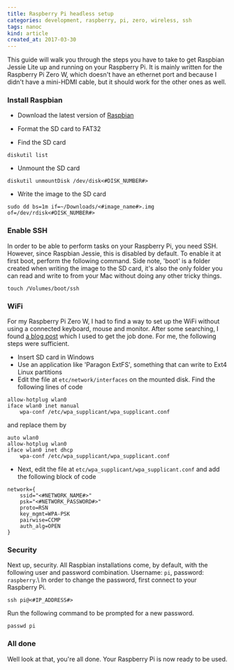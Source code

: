 ```yaml
---
title: Raspberry Pi headless setup
categories: development, raspberry, pi, zero, wireless, ssh
tags: nanoc
kind: article
created_at: 2017-03-30
---
```


<!-- preview_start -->

This guide will walk you through the steps you have to take to get Raspbian Jessie
Lite up and running on your Raspberry Pi. It is mainly written for the Raspberry
Pi Zero W, which doesn't have an ethernet port and because I didn't have a mini-HDMI
cable, but it should work for the other ones as well.

<!-- preview_end -->

### Install Raspbian

* Download the latest version of [Raspbian](https://www.raspberrypi.org/downloads/raspbian/ "Raspbian")

* Format the SD card to FAT32

* Find the SD card

~~~
diskutil list
~~~

* Unmount the SD card

~~~
diskutil unmountDisk /dev/disk<#DISK_NUMBER#>
~~~

* Write the image to the SD card

~~~
sudo dd bs=1m if=~/Downloads/<#image_name#>.img of=/dev/rdisk<#DISK_NUMBER#>
~~~


### Enable SSH

In order to be able to perform tasks on your Raspberry Pi, you need SSH. However, since
Raspbian Jessie, this is disabled by default. To enable it at first boot, perform the following
command. Side note, 'boot' is a folder created when writing the image to the SD card, it's also
the only folder you can read and write to from your Mac without doing any other
tricky things.

~~~
touch /Volumes/boot/ssh
~~~


### WiFi

For my Raspberry Pi Zero W, I had to find a way to set up the WiFi without using
a connected keyboard, mouse and monitor. After some searching, I found
[a blog post](https://davidmaitland.me/2015/12/raspberry-pi-zero-headless-setup/)
which I used to get the job done. For me, the following steps were sufficient.

* Insert SD card in Windows
* Use an application like 'Paragon ExtFS', something that can write to Ext4 Linux partitions
* Edit the file at `etc/network/interfaces` on the mounted disk. Find the following lines of code

~~~
allow-hotplug wlan0
iface wlan0 inet manual
    wpa-conf /etc/wpa_supplicant/wpa_supplicant.conf
~~~

and replace them by

~~~
auto wlan0
allow-hotplug wlan0
iface wlan0 inet dhcp
    wpa-conf /etc/wpa_supplicant/wpa_supplicant.conf
~~~

* Next, edit the file at `etc/wpa_supplicant/wpa_supplicant.conf` and add the following block of code

~~~
network={
    ssid="<#NETWORK_NAME#>"
    psk="<#NETWORK_PASSWORD#>"
    proto=RSN
    key_mgmt=WPA-PSK
    pairwise=CCMP
    auth_alg=OPEN
}
~~~

### Security

Next up, security. All Raspbian installations come, by default, with the following
user and password combination. Username: `pi`, password: `raspberry`.\\
In order to change the password, first connect to your Raspberry Pi.

~~~
ssh pi@<#IP_ADDRESS#>
~~~

Run the following command to be prompted for a new password.

~~~
passwd pi
~~~

<!-- ### Hostname

You can also change the hostname of the Raspberry Pi. This is the name you will see on your router in the list of connected devices through DHCP. To do this, enter the following command.

~~~
sudo hostname <#NEW_HOSTNAME#>
~~~

You'll have to reboot after this, otherwise sudo won't work anymore. -->

### All done

Well look at that, you're all done. Your Raspberry Pi is now ready to be used.
